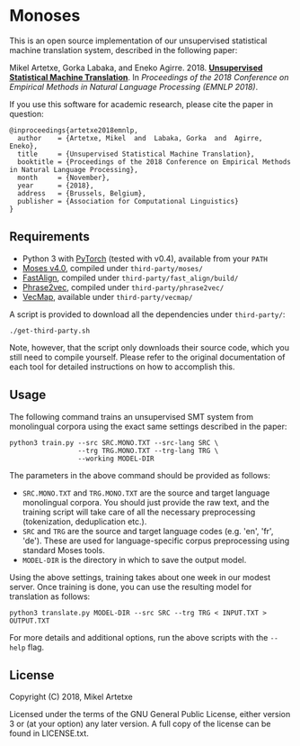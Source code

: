 Monoses
==============

This is an open source implementation of our unsupervised statistical machine translation system, described in the following paper:

Mikel Artetxe, Gorka Labaka, and Eneko Agirre. 2018. **[Unsupervised Statistical Machine Translation](https://arxiv.org/pdf/1809.01272.pdf)**. In *Proceedings of the 2018 Conference on Empirical Methods in Natural Language Processing (EMNLP 2018)*.

If you use this software for academic research, please cite the paper in question:
```
@inproceedings{artetxe2018emnlp,
  author    = {Artetxe, Mikel  and  Labaka, Gorka  and  Agirre, Eneko},
  title     = {Unsupervised Statistical Machine Translation},
  booktitle = {Proceedings of the 2018 Conference on Empirical Methods in Natural Language Processing},
  month     = {November},
  year      = {2018},
  address   = {Brussels, Belgium},
  publisher = {Association for Computational Linguistics}
}
```

Requirements
--------
- Python 3 with [PyTorch](https://pytorch.org/) (tested with v0.4), available from your `PATH`
- [Moses v4.0](http://www.statmt.org/moses/), compiled under `third-party/moses/`
- [FastAlign](https://github.com/clab/fast_align), compiled under `third-party/fast_align/build/`
- [Phrase2vec](https://github.com/artetxem/phrase2vec), compiled under `third-party/phrase2vec/`
- [VecMap](https://github.com/artetxem/vecmap), available under `third-party/vecmap/`

A script is provided to download all the dependencies under `third-party/`:
```
./get-third-party.sh
```

Note, however, that the script only downloads their source code, which you still need to compile yourself. Please refer to the original documentation of each tool for detailed instructions on how to accomplish this. 


Usage
--------

The following command trains an unsupervised SMT system from monolingual corpora using the exact same settings described in the paper:

```
python3 train.py --src SRC.MONO.TXT --src-lang SRC \
                 --trg TRG.MONO.TXT --trg-lang TRG \
                 --working MODEL-DIR
```

The parameters in the above command should be provided as follows:
- `SRC.MONO.TXT` and `TRG.MONO.TXT` are the source and target language monolingual corpora. You should just provide the raw text, and the training script will take care of all the necessary preprocessing (tokenization, deduplication etc.).
- `SRC` and `TRG` are the source and target language codes (e.g. 'en', 'fr', 'de'). These are used for language-specific corpus preprocessing using standard Moses tools.
- `MODEL-DIR` is the directory in which to save the output model.

Using the above settings, training takes about one week in our modest server. Once training is done, you can use the resulting model for translation as follows:

```
python3 translate.py MODEL-DIR --src SRC --trg TRG < INPUT.TXT > OUTPUT.TXT
```

For more details and additional options, run the above scripts with the `--help` flag.


License
-------

Copyright (C) 2018, Mikel Artetxe

Licensed under the terms of the GNU General Public License, either version 3 or (at your option) any later version. A full copy of the license can be found in LICENSE.txt.
